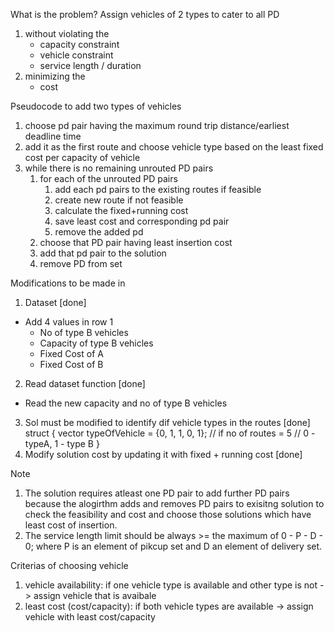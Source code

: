 What is the problem?
Assign vehicles of 2 types to cater to all PD
1. without violating the 
    - capacity constraint
    - vehicle constraint
    - service length / duration
2. minimizing the 
    - cost

Pseudocode to add two types of vehicles
1. choose pd pair having the maximum round trip distance/earliest deadline time
2. add it as the first route and choose vehicle type based on the least fixed cost per capacity of vehicle
3. while there is no remaining unrouted PD pairs
    1. for each of the unrouted PD pairs
        1. add each pd pairs to the existing routes if feasible
        2. create new route if not feasible
        3. calculate the fixed+running cost 
        4. save least cost and corresponding pd pair
        5. remove the added pd
    2. choose that PD pair having least insertion cost 
    3. add that pd pair to the solution
    4. remove PD from set
    

Modifications to be made in
1. Dataset [done]
 - Add 4 values in row 1
    - No of type B vehicles
    - Capacity of type B vehicles
    - Fixed Cost of A 
    - Fixed Cost of B
2. Read dataset function [done]
 - Read the new capacity and no of type B vehicles 
3. Sol must be modified to identify dif vehicle types in the routes [done]
    struct {
        vector<int> typeOfVehicle = {0, 1, 1, 0, 1}; 
        // if no of routes = 5
        // 0 - typeA, 1 - type B
    }
4. Modify solution cost by updating it with fixed + running cost [done]

Note
1. The solution requires atleast one PD pair to add further PD pairs because the alogirthm adds and removes PD pairs to exisitng solution to check the feasibility and cost and choose those solutions which have least cost of insertion. 
2. The service length limit should be always >= the maximum of 0 - P - D - 0; where P is an element of pikcup set and D an element of delivery set. 

Criterias of choosing vehicle
1. vehicle availability: if one vehicle type is available and other type is not 
   -> assign vehicle that is avaibale
2. least cost (cost/capacity): if both vehicle types are available 
   -> assign vehicle with least cost/capacity

